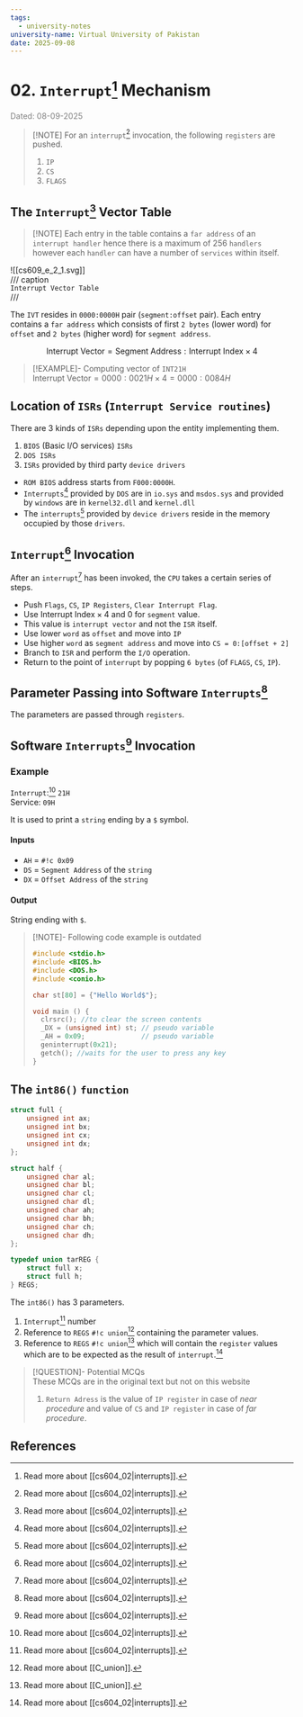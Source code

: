```yaml
---
tags:
  - university-notes
university-name: Virtual University of Pakistan
date: 2025-09-08
---
```


# 02. `Interrupt`[^1] Mechanism

<span style="color: gray;">Dated: 08-09-2025</span>

> [!NOTE] For an `interrupt`[^1] invocation, the following `registers` are pushed.
> 1. `IP`
> 2. `CS`
> 3. `FLAGS`

## The `Interrupt`[^1] Vector Table

> [!NOTE] Each entry in the table contains a `far address` of an `interrupt handler` hence there is a maximum of $256$ `handlers` however each `handler` can have a number of `services` within itself.

![[cs609_e_2_1.svg]]  
/// caption  
`Interrupt Vector Table`  
///

The `IVT` resides in `0000:0000H` pair (`segment:offset` pair). Each entry contains a `far address` which consists of first `2 bytes` (lower word) for `offset` and `2 bytes` (higher word) for `segment address`.

$$\text{Interrupt Vector} = \text{Segment Address} : \text{Interrupt Index} \times 4$$

> [!EXAMPLE]- Computing vector of `INT21H`  
> $\text{Interrupt Vector} = 0000 : 0021H \times 4 = 0000 : 0084H$

## Location of `ISRs` (`Interrupt Service routines`)

There are 3 kinds of `ISRs` depending upon the entity implementing them.

1. `BIOS` (Basic I/O services) `ISRs`
2. `DOS ISRs`
3. `ISRs` provided by third party `device drivers`


- `ROM BIOS` address starts from `F000:0000H`.
- `Interrupts`[^1] provided by `DOS` are in `io.sys` and `msdos.sys` and provided by `windows` are in `kernel32.dll` and `kernel.dll`
- The `interrupts`[^1] provided by `device drivers` reside in the memory occupied by those `drivers`.

## `Interrupt`[^1] Invocation

After an `interrupt`[^1] has been invoked, the `CPU` takes a certain series of steps.

- Push `Flags`, `CS`, `IP Registers`, `Clear Interrupt Flag`.
- Use $\text{Interrupt Index} \times 4$ and $0$ for `segment` value.
- This value is `interrupt vector` and not the `ISR` itself.
- Use lower `word` as `offset` and move into `IP`
- Use higher `word` as `segment address` and move into `CS = 0:[offset + 2]`
- Branch to `ISR` and perform the `I/O` operation.
- Return to the point of `interrupt` by popping `6 bytes` (of `FLAGS`, `CS`, `IP`).

## Parameter Passing into Software `Interrupts`[^1]

The parameters are passed through `registers`.

## Software `Interrupts`[^1] Invocation

### Example

`Interrupt`:[^1] `21H`  
Service: `09H`

It is used to print a `string` ending by a `$` symbol.

#### Inputs

- `AH` = `#!c 0x09`
- `DS` = `Segment Address` of the `string`
- `DX` = `Offset Address` of the `string`

#### Output

String ending with `$`.

> [!NOTE]- Following code example is outdated
> 
> ```cpp
> #include <stdio.h>
> #include <BIOS.h>
> #include <DOS.h>
> #include <conio.h>
> 
> char st[80] = {"Hello World$"};
> 
> void main () {
> 	clrsrc(); //to clear the screen contents
> 	_DX = (unsigned int) st; // pseudo variable
> 	_AH = 0x09;              // pseudo variable
> 	geninterrupt(0x21);
> 	getch(); //waits for the user to press any key
> }
> ```

## The `int86()` `function`

```cpp
struct full {
    unsigned int ax;
    unsigned int bx;
    unsigned int cx;
    unsigned int dx;
};

struct half {
    unsigned char al;
    unsigned char bl;
    unsigned char cl;
    unsigned char dl;
    unsigned char ah;
    unsigned char bh;
    unsigned char ch;
    unsigned char dh;
};

typedef union tarREG {
    struct full x;
    struct full h;
} REGS;
```

The `int86()` has 3 parameters.

1. `Interrupt`[^1] number
2. Reference to `REGS` `#!c union`[^2] containing the parameter values.
3. Reference to `REGS` `#!c union`[^2] which will contain the `register` values which are to be expected as the result of `interrupt`.[^1]

> [!QUESTION]- Potential MCQs  
> These MCQs are in the original text but not on this website
> 
> 1. `Return Adress` is the value of `IP register` in case of _near procedure_ and value of `CS` and `IP register` in case of _far procedure_.

## References

[^1]: Read more about [[cs604_02|interrupts]].
[^2]: Read more about [[C_union]].
